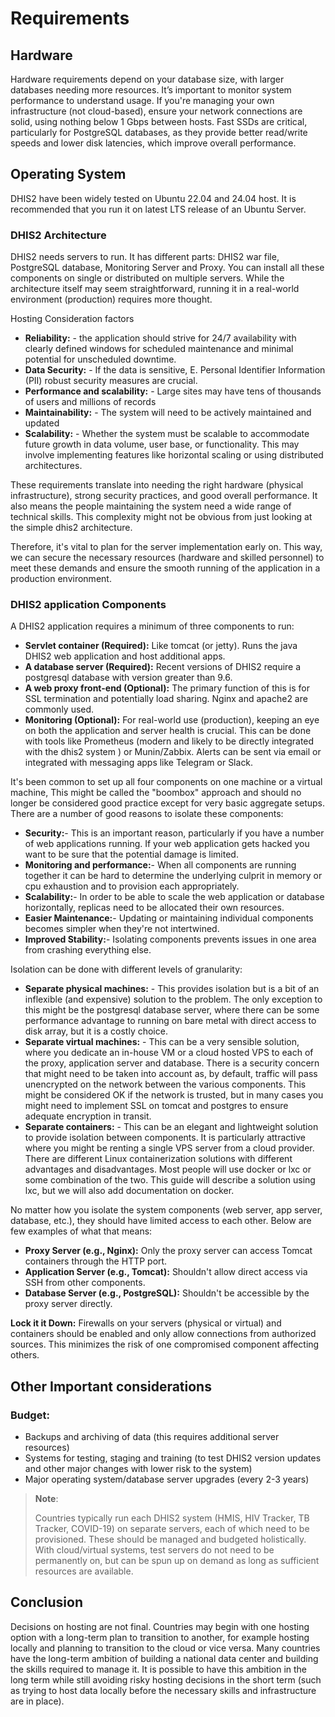 # Requirements
<!-- 1. A server --> 
<!-- 2. Good Power supply --> 
<!-- 3. Good internet -->
<!-- 4. Good storage -->
<!-- 5. Fast Interconnect network --> 
## Hardware
Hardware requirements depend on your database size, with larger databases
needing more resources. It’s important to monitor system performance to
understand usage. If you're managing your own infrastructure (not cloud-based),
ensure your network connections are solid, using nothing below 1 Gbps between
hosts. Fast SSDs are critical, particularly for PostgreSQL databases, as they
provide better read/write speeds and lower disk latencies, which improve
overall performance.

## Operating System 
DHIS2 have been widely tested on Ubuntu 22.04 and 24.04 host. It is recommended that
you run it on latest LTS release of an Ubuntu Server.

### DHIS2 Architecture
DHIS2 needs servers to run. It has different parts: DHIS2 war file, PostgreSQL
database, Monitoring Server and Proxy. You can install all these components on
single or distributed on multiple servers. While the architecture itself may
seem straightforward, running it in a real-world environment (production)
requires more thought.

Hosting Consideration factors

- **Reliability:**  - the application should strive for 24/7 availability with
  clearly defined windows for scheduled maintenance and minimal potential for
  unscheduled downtime.
- **Data Security:** - If the data is sensitive, E. Personal Identifier
  Information (PII) robust security measures are crucial.
- **Performance and scalability:** -  Large sites may have tens of thousands of
  users and millions of records
- **Maintainability:** - The system will need to be actively maintained and updated
- **Scalability:** - Whether the system must be scalable to accommodate future
  growth in data volume, user base, or functionality. This may involve
  implementing features like horizontal scaling or using distributed
  architectures.

These requirements translate into needing the right hardware (physical
infrastructure), strong security practices, and good overall performance. It
also means the people maintaining the system need a wide range of technical
skills. This complexity might not be obvious from just looking at the simple
dhis2 architecture. 

Therefore, it's vital to plan for the server implementation early on. This way,
we can secure the necessary resources (hardware and skilled personnel) to meet
these demands and ensure the smooth running of the application in a production
environment.


### DHIS2 application Components
A DHIS2 application requires a minimum of three components to run:

-  **Servlet container (Required):** Like tomcat (or jetty). Runs the java DHIS2
   web application and host additional apps.
-  **A database server (Required):**  Recent versions of DHIS2 require a postgresql database
   with version greater than 9.6.
-  **A web proxy front-end (Optional):**  The primary function of this is for SSL termination
   and potentially load sharing. Nginx and apache2 are commonly used.
- **Monitoring (Optional):** For real-world use (production), keeping an eye on
  both the application and server health is crucial. This can be done with
  tools like Prometheus (modern and likely to be directly integrated with the
  dhis2 system ) or Munin/Zabbix. Alerts can be sent via email or integrated
  with messaging apps like Telegram or Slack.

It's been common to set up all four components on one machine or a virtual
machine, This might be called the "boombox" approach and should no longer be
considered good practice except for very basic aggregate setups.
There are a number of good reasons to isolate these components:

- **Security:**- This is an important reason, particularly if you have a number of
  web applications running. If your web application gets hacked you want to be
  sure that the potential damage is limited.
- **Monitoring and performance:**-  When all components are running together it can
  be hard to determine the underlying culprit in memory or cpu exhaustion and
  to provision each appropriately.
- **Scalability:**- In order to be able to scale the web application or database
  horizontally, replicas need to be allocated their own resources.
- **Easier Maintenance:**- Updating or maintaining individual components becomes
  simpler when they're not intertwined.
- **Improved Stability:**- Isolating components prevents issues in one area from
  crashing everything else.

Isolation can be done with different levels of granularity:

- **Separate physical machines:** -  This provides isolation but is a bit of an
   inflexible (and expensive) solution to the problem. The only exception to
   this might be the postgresql database server, where there can be some
   performance advantage to running on bare metal with direct access to disk
   array, but it is a costly choice.
- **Separate virtual machines:** - This can be a very sensible solution, where you
   dedicate an in-house VM or a cloud hosted VPS to each of the proxy,
   application server and database. There is a security concern that might need
   to be taken into account as, by default, traffic will pass unencrypted on
   the network between the various components. This might be considered OK if
   the network is trusted, but in many cases you might need to implement SSL on
   tomcat and postgres to ensure adequate encryption in transit.
- **Separate containers:** -  This can be an elegant and lightweight solution to
   provide isolation between components. It is particularly attractive where
   you might be renting a single VPS server from a cloud provider. There are
   different Linux containerization solutions with different advantages and
   disadvantages. Most people will use docker or lxc or some combination of the
   two. This guide will describe a solution using lxc, but we will also add
   documentation on docker.

No matter how you isolate the system components (web server, app server,
database, etc.), they should have limited access to each other. Below are few examples of what
that means:

- **Proxy Server (e.g., Nginx):** Only the proxy server can access Tomcat containers through the HTTP port.
- **Application Server (e.g., Tomcat):** Shouldn't allow direct access via SSH from other components.
- **Database Server (e.g., PostgreSQL):** Shouldn't be accessible by the proxy server directly.

**Lock it it Down:**  Firewalls on your servers (physical or virtual) and
containers should be enabled and only allow connections from authorized
sources.
This minimizes the risk of one compromised component affecting others.

## Other Important considerations
### Budget: 
- Backups and archiving of data (this requires additional server resources)
- Systems for testing, staging and training (to test DHIS2 version updates and
  other major changes with lower risk to the system)
- Major operating system/database server upgrades (every 2-3 years)

> **Note**:
>
> Countries typically run each DHIS2 system (HMIS, HIV Tracker, TB Tracker,
> COVID-19) on separate servers, each of which need to be provisioned. These
> should be managed and budgeted holistically.
> With cloud/virtual systems, test servers do not need to be permanently on,
> but can be spun up on demand as long as sufficient resources are available.

## Conclusion
Decisions on hosting are not final. Countries may begin with one hosting option
with a long-term plan to transition to another, for example hosting locally and
planning to transition to the cloud or vice versa.
Many countries have the long-term ambition of building a national data center
and building the skills required to manage it. It is possible to have this
ambition in the long term while still avoiding risky hosting decisions in the
short term (such as trying to host data locally before the necessary skills and
infrastructure are in place).


